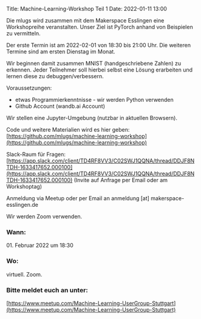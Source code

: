 Title: Machine-Learning-Workshop Teil 1
Date: 2022-01-11 13:00

Die mlugs wird zusammen mit dem Makerspace Esslingen eine Workshopreihe veranstalten.
Unser Ziel ist PyTorch anhand von Beispielen zu vermitteln.

Der erste Termin ist am 2022-02-01 von 18:30 bis 21:00 Uhr.
Die weiteren Termine sind am ersten Dienstag im Monat.

Wir beginnen damit zusammen MNIST (handgeschriebene Zahlen) zu erkennen. Jeder Teilnehmer soll hierbei selbst eine Lösung erarbeiten und lernen diese zu debuggen/verbessern.

Voraussetzungen:

 - etwas Programmierkenntnisse - wir werden Python verwenden
 - Github Account (wandb.ai Account)

Wir stellen eine Jupyter-Umgebung (nutzbar in aktuellen Browsern).

Code und weitere Materialien wird es hier geben:
[https://github.com/mlugs/machine-learning-workshop](https://github.com/mlugs/machine-learning-workshop)

Slack-Raum für Fragen: [https://app.slack.com/client/TD4RF8VV3/C02SWJ1QQNA/thread/DDJF8NTDH-1633417652.000100](https://app.slack.com/client/TD4RF8VV3/C02SWJ1QQNA/thread/DDJF8NTDH-1633417652.000100)
(Invite auf Anfrage per Email oder am Workshoptag)

Anmeldung via Meetup oder per Email an anmeldung [at] makerspace-esslingen.de

Wir werden Zoom verwenden.

### Wann:

<p>01. Februar 2022 um 18:30</p>  

### Wo:

virtuell. Zoom.

### Bitte meldet euch an unter:
[https://www.meetup.com/Machine-Learning-UserGroup-Stuttgart](https://www.meetup.com/Machine-Learning-UserGroup-Stuttgart)
